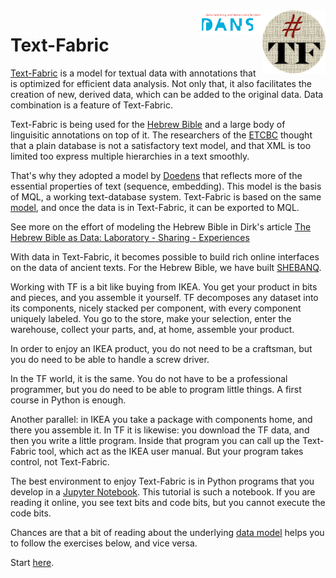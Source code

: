 <img src="images/tf-small.png" align="right" width="20%"/>
<img src="images/dans.png" align="right" width="20%"/>

Text-Fabric
===========

[Text-Fabric](https://github.com/Dans-labs/text-fabric) is a model for textual
data with annotations that is optimized for efficient data analysis. Not only
that, it also facilitates the creation of new, derived data, which can be added
to the original data. Data combination is a feature of Text-Fabric.

Text-Fabric is being used for the [Hebrew Bible](https://github.com/ETCBC/bhsa)
and a large body of linguisitic annotations on top of it. The researchers of the
[ETCBC](http://etcbc.nl) thought that a plain database is not a satisfactory
text model, and that XML is too limited too express multiple hierarchies in a
text smoothly.

That's why they adopted a model by
[Doedens](http://books.google.nl/books?id=9ggOBRz1dO4C) that reflects more of
the essential properties of text (sequence, embedding). This model is the basis
of MQL, a working text-database system. Text-Fabric is based on the same
[model](https://dans-labs.github.io/text-fabric/Model/Data-Model/), and once the
data is in Text-Fabric, it can be exported to MQL.

See more on the effort of modeling the Hebrew Bible in Dirk's article
[The Hebrew Bible as Data: Laboratory - Sharing - Experiences](https://doi.org/10.5334/bbi.18)

With data in Text-Fabric, it becomes possible to build rich online interfaces on
the data of ancient texts. For the Hebrew Bible, we have built
[SHEBANQ](https://shebanq.ancient-data.org).

Working with TF is a bit like buying from IKEA. You get your product in bits and
pieces, and you assemble it yourself. TF decomposes any dataset into its
components, nicely stacked per component, with every component uniquely labeled.
You go to the store, make your selection, enter the warehouse, collect your
parts, and, at home, assemble your product.

In order to enjoy an IKEA product, you do not need to be a craftsman, but you do
need to be able to handle a screw driver.

In the TF world, it is the same. You do not have to be a professional
programmer, but you do need to be able to program little things. A first course
in Python is enough.

Another parallel: in IKEA you take a package with components home, and there you
assemble it. In TF it is likewise: you download the TF data, and then you write
a little program. Inside that program you can call up the Text-Fabric tool,
which act as the IKEA user manual. But your program takes control, not
Text-Fabric.

The best environment to enjoy Text-Fabric is in Python programs that you develop
in a [Jupyter Notebook](http://jupyter.readthedocs.io/en/latest/). This tutorial
is such a notebook. If you are reading it online, you see text bits and code
bits, but you cannot execute the code bits.

Chances are that a bit of reading about the underlying
[data model](https://dans-labs.github.io/text-fabric/Model/Data-Model/) helps you
to follow the exercises below, and vice versa.

Start
[here](http://nbviewer.jupyter.org/github/etcbc/peshitta/blob/master/tutorial/start.ipynb).

